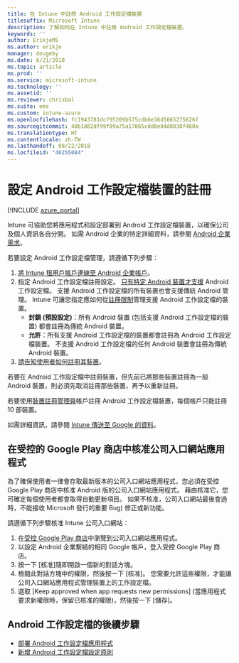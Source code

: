 ```yaml
---
title: 在 Intune 中註冊 Android 工作設定檔裝置
titlesuffix: Microsoft Intune
description: 了解如何在 Intune 中註冊 Android 工作設定檔裝置。
keywords: ''
author: ErikjeMS
ms.author: erikje
manager: dougeby
ms.date: 6/21/2018
ms.topic: article
ms.prod: ''
ms.service: microsoft-intune
ms.technology: ''
ms.assetid: ''
ms.reviewer: chrisbal
ms.suite: ems
ms.custom: intune-azure
ms.openlocfilehash: fc1943781dcf95209b575cdb6e36d5065275626f
ms.sourcegitcommit: 40b1d82df99f09a75a17065cdd0e84d8038f460a
ms.translationtype: HT
ms.contentlocale: zh-TW
ms.lasthandoff: 08/22/2018
ms.locfileid: "40255084"
---
```

# <a name="set-up-enrollment-of-android-work-profile-devices"></a>設定 Android 工作設定檔裝置的註冊

[!INCLUDE [azure_portal](./includes/azure_portal.md)]

Intune 可協助您將應用程式和設定部署到 Android 工作設定檔裝置，以確保公司及個人資訊各自分開。 如需 Android 企業的特定詳細資料，請參閱 [Android 企業需求](https://support.google.com/work/android/answer/6174145?hl=en&ref_topic=6151012)。

若要設定 Android 工作設定檔管理，請遵循下列步驟：

1. [將 Intune 租用戶帳戶連線至 Android 企業帳戶](connect-intune-android-enterprise.md)。
2. 指定 Android 工作設定檔註冊設定。 [只有特定 Android 裝置才支援](https://support.google.com/work/android/answer/6174145?hl=en&ref_topic=6151012%20style=%22target=new_window%22) Android 工作設定檔。 支援 Android 工作設定檔的所有裝置也會支援傳統 Android 管理。 Intune 可讓您指定應如何從[註冊限制](enrollment-restrictions-set.md)管理支援 Android 工作設定檔的裝置。
    - **封鎖 (預設設定)**：所有 Android 裝置 (包括支援 Android 工作設定檔的裝置) 都會註冊為傳統 Android 裝置。
    - **允許**：所有支援 Android 工作設定檔的裝置都會註冊為 Android 工作設定檔裝置。 不支援 Android 工作設定檔的任何 Android 裝置會註冊為傳統 Android 裝置。
3. [請告知使用者如何註冊其裝置](/intune-user-help/enroll-your-device-in-intune-android)。


若要在 Android 工作設定檔中註冊裝置，但先前已將那些裝置註冊為一般 Android 裝置，則必須先取消註冊那些裝置，再予以重新註冊。

若要使用[裝置註冊管理員](device-enrollment-manager-enroll.md)帳戶註冊 Android 工作設定檔裝置，每個帳戶只能註冊 10 部裝置。

如需詳細資訊，請參閱 [Intune 傳送至 Google 的資料](data-intune-sends-to-google.md)。

## <a name="approve-the-company-portal-app-in-the-managed-google-play-store"></a>在受控的 Google Play 商店中核准公司入口網站應用程式

為了確保使用者一律會存取最新版本的公司入口網站應用程式，您必須在受控 Google Play 商店中核准 Android 版的公司入口網站應用程式。 藉由核准它，您可確定每個使用者都會取得自動更新項目。 如果不核准，公司入口網站最後會過時，不能接收 Microsoft 發行的重要 Bug) 修正或新功能。

請遵循下列步驟核准 Intune 公司入口網站：

1.  在[受控 Google Play 商店](https://play.google.com/work/apps/details?id=com.microsoft.windowsintune.companyportal)中瀏覽到公司入口網站應用程式。
2.  以設定 Android 企業繫結的相同 Google 帳戶，登入受控 Google Play 商店。
3.  按一下 [核准]隨即開啟一個新的對話方塊。
4.  檢閱此對話方塊中的權限，然後按一下 [核准]。 您需要允許這些權限，才能讓公司入口網站應用程式管理裝置上的工作設定檔。
5.  選取 [Keep approved when app requests new permissions] (當應用程式要求新權限時，保留已核准的權限)，然後按一下 [儲存]。

## <a name="next-steps-for-android-work-profiles"></a>Android 工作設定檔的後續步驟
- [部署 Android 工作設定檔應用程式](store-apps-android.md)
- [新增 Android 工作設定檔設定原則](device-profiles.md)
